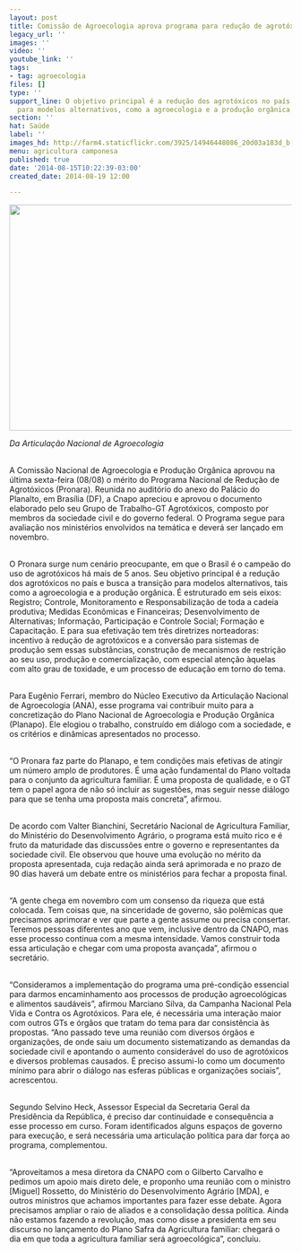```yaml
---
layout: post
title: Comissão de Agroecologia aprova programa para redução de agrotóxicos
legacy_url: ''
images: ''
video: ''
youtube_link: ''
tags:
- tag: agroecologia
files: []
type: ''
support_line: O objetivo principal é a redução dos agrotóxicos no país e busca a transição
  para modelos alternativos, como a agroecologia e a produção orgânica.
section: ''
hat: Saúde
label: ''
images_hd: http://farm4.staticflickr.com/3925/14946448086_20d03a183d_b.jpg
menu: agricultura camponesa
published: true
date: '2014-08-15T10:22:39-03:00'
created_date: 2014-08-19 12:00

---
```

<p><span contenteditable="false" tabindex="-1"><img alt="" data-widget="image" height="403" src="http://farm4.staticflickr.com/3925/14946448086_20d03a183d_b.jpg" width="580" /></span></p>

<p><em>Da Articula&ccedil;&atilde;o Nacional de Agroecologia</em></p>

<p><br />
A Comiss&atilde;o Nacional de Agroecologia e Produ&ccedil;&atilde;o Org&acirc;nica aprovou na &uacute;ltima sexta-feira (08/08) o m&eacute;rito do Programa Nacional de Redu&ccedil;&atilde;o de Agrot&oacute;xicos (Pronara). Reunida no audit&oacute;rio do anexo do Pal&aacute;cio do Planalto, em Bras&iacute;lia (DF), a Cnapo apreciou e aprovou o documento elaborado pelo seu Grupo de Trabalho-GT Agrot&oacute;xicos, composto por membros da sociedade civil e do governo federal. O Programa segue para avalia&ccedil;&atilde;o nos minist&eacute;rios envolvidos na tem&aacute;tica e dever&aacute; ser lan&ccedil;ado em novembro.</p>

<p><br />
O Pronara surge num cen&aacute;rio preocupante, em que o Brasil &eacute; o campe&atilde;o do uso de agrot&oacute;xicos h&aacute; mais de 5 anos. Seu objetivo principal &eacute; a redu&ccedil;&atilde;o dos agrot&oacute;xicos no pa&iacute;s e busca a transi&ccedil;&atilde;o para modelos alternativos, tais como a agroecologia e a produ&ccedil;&atilde;o org&acirc;nica. &Eacute; estruturado em seis eixos: Registro; Controle, Monitoramento e Responsabiliza&ccedil;&atilde;o de toda a cadeia produtiva; Medidas Econ&ocirc;micas e Financeiras; Desenvolvimento de Alternativas; Informa&ccedil;&atilde;o, Participa&ccedil;&atilde;o e Controle Social; Forma&ccedil;&atilde;o e Capacita&ccedil;&atilde;o.&nbsp;E para sua efetiva&ccedil;&atilde;o tem tr&ecirc;s diretrizes norteadoras: incentivo &agrave; redu&ccedil;&atilde;o de agrot&oacute;xicos e a convers&atilde;o para sistemas de produ&ccedil;&atilde;o sem essas subst&acirc;ncias, constru&ccedil;&atilde;o de mecanismos de restri&ccedil;&atilde;o ao seu uso, produ&ccedil;&atilde;o e comercializa&ccedil;&atilde;o, com especial aten&ccedil;&atilde;o &agrave;quelas com alto grau de toxidade, e um processo de educa&ccedil;&atilde;o em torno do tema.</p>

<p><br />
Para Eug&ecirc;nio Ferrari, membro do N&uacute;cleo Executivo da Articula&ccedil;&atilde;o Nacional de Agroecologia (ANA), esse programa vai contribuir muito para a concretiza&ccedil;&atilde;o do Plano Nacional de Agroecologia e Produ&ccedil;&atilde;o Org&acirc;nica (Planapo). Ele elogiou o trabalho, constru&iacute;do em di&aacute;logo com a sociedade, e os crit&eacute;rios e din&acirc;micas apresentados no processo.</p>

<p><br />
&ldquo;O Pronara faz parte do Planapo, e tem condi&ccedil;&otilde;es mais efetivas de atingir um n&uacute;mero amplo de produtores. &Eacute; uma a&ccedil;&atilde;o fundamental do Plano voltada para o conjunto da agricultura familiar. &Eacute; uma proposta de qualidade, e o GT tem o papel agora de n&atilde;o s&oacute; incluir as sugest&otilde;es, mas seguir nesse di&aacute;logo para que se tenha uma proposta mais concreta&rdquo;, afirmou.</p>

<p><br />
De acordo com Valter Bianchini, Secret&aacute;rio Nacional de Agricultura Familiar, do Minist&eacute;rio do Desenvolvimento Agr&aacute;rio, o programa est&aacute; muito rico e &eacute; fruto da maturidade das discuss&otilde;es entre o governo e representantes da sociedade civil. Ele observou que houve uma evolu&ccedil;&atilde;o no m&eacute;rito da proposta apresentada, cuja reda&ccedil;&atilde;o ainda ser&aacute; aprimorada e no prazo de 90 dias haver&aacute; um debate entre os minist&eacute;rios para fechar a proposta final.</p>

<p><br />
&ldquo;A gente chega em novembro com um consenso da riqueza que est&aacute; colocada. Tem coisas que, na sinceridade de governo, s&atilde;o pol&ecirc;micas que precisamos aprimorar e ver que parte a gente assume ou precisa consertar. Teremos pessoas diferentes ano que vem, inclusive dentro da CNAPO, mas esse processo continua com a mesma intensidade. Vamos construir toda essa articula&ccedil;&atilde;o e chegar com uma proposta avan&ccedil;ada&rdquo;, afirmou o secret&aacute;rio.</p>

<p><br />
&ldquo;Consideramos a implementa&ccedil;&atilde;o do programa uma pr&eacute;-condi&ccedil;&atilde;o essencial para darmos encaminhamento aos processos de produ&ccedil;&atilde;o agroecol&oacute;gicas e alimentos saud&aacute;veis&rdquo;, afirmou Marciano Silva, da Campanha Nacional Pela Vida e Contra os Agrot&oacute;xicos. Para ele, &eacute; necess&aacute;ria uma intera&ccedil;&atilde;o maior com outros GTs e &oacute;rg&atilde;os que tratam do tema para dar consist&ecirc;ncia &agrave;s propostas. &ldquo;Ano passado teve uma reuni&atilde;o com diversos &oacute;rg&atilde;os e organiza&ccedil;&otilde;es, de onde saiu um documento sistematizando as demandas da sociedade civil e apontando o aumento consider&aacute;vel do uso de agrot&oacute;xicos e diversos problemas causados. &Eacute; preciso assumi-lo como um documento m&iacute;nimo para abrir o di&aacute;logo nas esferas p&uacute;blicas e organiza&ccedil;&otilde;es sociais&rdquo;, acrescentou.</p>

<p><br />
Segundo Selvino Heck, Assessor Especial da Secretaria Geral da Presid&ecirc;ncia da Rep&uacute;blica, &eacute; preciso dar continuidade e consequ&ecirc;ncia a esse processo em curso. Foram identificados alguns espa&ccedil;os de governo para execu&ccedil;&atilde;o, e ser&aacute; necess&aacute;ria uma articula&ccedil;&atilde;o pol&iacute;tica para dar for&ccedil;a ao programa, complementou.</p>

<p><br />
&ldquo;Aproveitamos a mesa diretora da CNAPO com o Gilberto Carvalho e pedimos um apoio mais direto dele, e proponho uma reuni&atilde;o com o ministro [Miguel] Rossetto, do Minist&eacute;rio do Desenvolvimento Agr&aacute;rio [MDA], e outros ministros que achamos importantes para fazer esse debate. Agora precisamos ampliar o raio de aliados e a consolida&ccedil;&atilde;o dessa pol&iacute;tica. Ainda n&atilde;o estamos fazendo a revolu&ccedil;&atilde;o, mas como disse a presidenta em seu discurso no lan&ccedil;amento do Plano Safra da Agricultura familiar: chegar&aacute; o dia em que toda a agricultura familiar ser&aacute; agroecol&oacute;gica&rdquo;, concluiu.</p>

